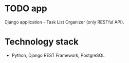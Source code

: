 # TODO app
Django application - Task List Organizer (only RESTful API).

# Technology stack

- Python, Django REST Framework, PostgreSQL
